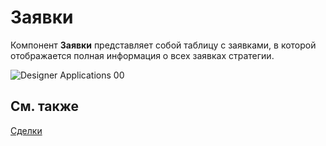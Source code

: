 # Заявки

Компонент **Заявки** представляет собой таблицу с заявками, в которой отображается полная информация о всех заявках стратегии. 

![Designer Applications 00](~/images/Designer_Applications_00.png)

## См. также

[Сделки](Designer_Trades.md)
